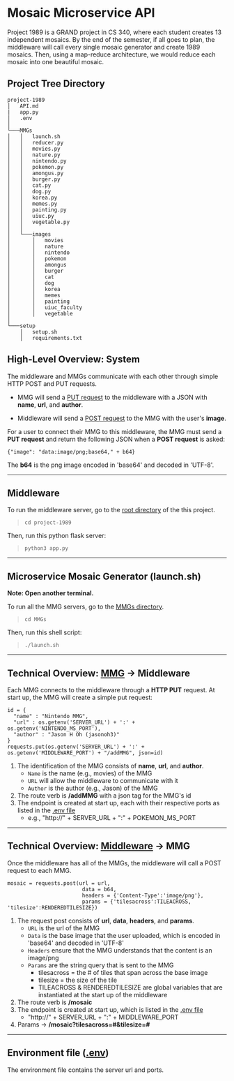 # Mosaic Microservice API

Project 1989 is a GRAND project in CS 340, where each student creates 13 independent mosaics. By the end of the semester, if all goes to plan, the middleware will call every single mosaic generator and create 1989 mosaics. Then, using a map-reduce architecture, we would reduce each mosaic into one beautiful mosaic.

## Project Tree Directory

```
project-1989
│   API.md
|   app.py
│   .env
│
└───MMGs
│   │   launch.sh
│   │   reducer.py
│   │   movies.py
│   │   nature.py
│   │   nintendo.py
│   │   pokemon.py
│   │   amongus.py
│   │   burger.py
│   │   cat.py
│   │   dog.py
│   │   korea.py
│   │   memes.py
│   │   painting.py
│   │   uiuc.py
│   │   vegetable.py
│   │
│   └───images
│       │   movies
│       │   nature
│       │   nintendo
│       │   pokemon
│       │   amongus
│       │   burger
│       │   cat
│       │   dog
│       │   korea
│       │   memes
│       │   painting
│       │   uiuc_faculty
│       │   vegetable
│   
└───setup
    │   setup.sh
    │   requirements.txt
```

## High-Level Overview: System

The middleware and MMGs communicate with each other through simple HTTP POST and PUT requests.

- MMG will send a [PUT request](#technical-overview:-mmg-->-middleware) to the middleware with a JSON with __name__, __url__, and __author__.

- Middleware will send a [POST request](#technical-overview:-middleware-->-mmg) to the MMG with the user's __image__.

For a user to connect their MMG to this middleware, the MMG must send a __PUT request__ and return the following JSON when a __POST request__ is asked:

```
{"image": "data:image/png;base64," + b64}
```

The __b64__ is the png image encoded in 'base64' and decoded in 'UTF-8'.

---

## Middleware

To run the middleware server, go to the [root directory](./) of the this project.
> `cd project-1989`

Then, run this python flask server: 
> `python3 app.py`

---

## Microservice Mosaic Generator (launch.sh)

__Note: Open another terminal.__

To run all the MMG servers, go to the [MMGs directory](./MMGs/).
> `cd MMGs`

Then, run this shell script: 
> `./launch.sh`

---

## Technical Overview: [MMG](./MMGs/) -> Middleware

Each MMG connects to the middleware through a __HTTP PUT__ request. At start up, the MMG will create a simple put request:

```
id = {
  "name" : "Nintendo MMG",
  "url" : os.getenv('SERVER_URL') + ':' + os.getenv('NINTENDO_MS_PORT'),
  "author" : "Jason H Oh (jasonoh3)"
}
requests.put(os.getenv('SERVER_URL') + ':' + os.getenv('MIDDLEWARE_PORT') + "/addMMG", json=id)
```

1. The identification of the MMG consists of __name__, __url__, and __author__.
    - `Name` is the name (e.g., movies) of the MMG
    - `URL` will allow the middleware to communicate with it
    - `Author` is the author (e.g., Jason) of the MMG
2. The route verb is __/addMMG__ with a json tag for the MMG's id
3. The endpoint is created at start up, each with their respective ports as listed in the [.env file](./.env)
	- e.g., "http://" + SERVER_URL + ":" + POKEMON_MS_PORT

---

## Technical Overview: [Middleware](./app.py) -> MMG

Once the middleware has all of the MMGs, the middleware will call a POST request to each MMG.

```
mosaic = requests.post(url = url, 
                        data = b64, 
                        headers = {'Content-Type':'image/png'}, 
                        params = {'tilesacross':TILEACROSS, 'tilesize':RENDEREDTILESIZE})
```

1. The request post consists of __url__, __data__, __headers__, and __params__.
    - `URL` is the url of the MMG
	- `Data` is the base image that the user uploaded, which is encoded in 'base64' and decoded in 'UTF-8'
	- `Headers` ensure that the MMG understands that the content is an image/png
	- `Params` are the string query that is sent to the MMG
		- tilesacross = the # of tiles that span across the base image
		- tilesize = the size of the tile
		- TILEACROSS & RENDEREDTILESIZE are global variables that are instantiated at the start up of the middleware
2. The route verb is __/mosaic__
3. The endpoint is created at start up, which is listed in the [.env file](./.env)
	- "http://" + SERVER_URL + ":" + MIDDLEWARE_PORT
4. Params -> __/mosaic?tilesacross=#&tilesize=#__

---

## Environment file ([.env](./.env))
The environment file contains the server url and ports.
